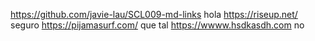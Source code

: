 https://github.com/javie-lau/SCL009-md-links hola
https://riseup.net/ seguro
https://pijamasurf.com/ que tal
https://wwww.hsdkasdh.com no
